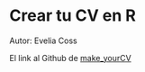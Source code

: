 # Crear tu CV en R

Autor: Evelia Coss

El link al Github de [make_yourCV](https://github.com/EveliaCoss/Make_yourCV)
